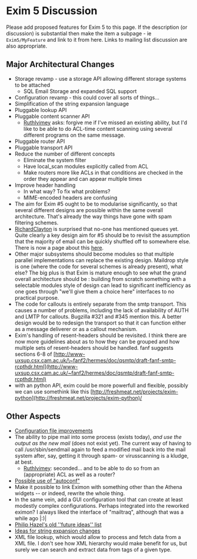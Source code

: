 
Exim 5 Discussion
=================

Please add proposed features for Exim 5 to this page. If the description
(or discussion) is substantial then make the item a subpage - ie
`Exim5/MyFeature` and link to it from here. Links to mailing list
discussion are also appropriate.

Major Architectural Changes
---------------------------
-   Storage revamp - use a storage API allowing different storage
    systems to be attached
    -   SQL Email Storage and expanded SQL support
-   Configuration revamp - this could cover all sorts of things...
-   Simplification of the string expansion language
-   Pluggable lookup API
-   Pluggable content scanner API
    -   [RuthIvimey](RuthIvimey) asks: forgive me if I've missed an
        existing ability, but I'd like to be able to do ACL-time content
        scanning using several different programs on the same message.
-   Pluggable router API
-   Pluggable transport API
-   Reduce the number of different concepts
    -   Eliminate the system filter
    -   Have local\_scan modules explicitly called from ACL
    -   Make routers more like ACLs in that conditions are checked in
        the order they appear and can appear multiple times
-   Improve header handling
    -   In what way? To fix what problems?
    -   MIME-encoded headers are confusing
-   The aim for Exim \#5 ought to be to modularise significantly, so
    that several different designs are possible within the same overall
    architecture. That's already the way things have gone with spam
    filtering schemes.
-   [RichardClayton](RichardClayton) is surprised that no-one has
    mentioned queues yet. Quite clearly a key design aim for \#5 should
    be to revisit the assumption that the majority of email can be
    quickly shuffled off to somewhere else. There is now a page about
    this [here](MultipleQueues).
-   Other major subsystems should become modules so that multiple
    parallel implementations can replace the existing design. Maildrop
    style is one (where the code for several schemes is already
    present), what else? The big plus is that Exim is mature enough to
    see what the grand overall architecture should be : building from
    scratch something with a selectable modules style of design can lead
    to significant inefficiency as one goes through "we'll give them a
    choice here" interfaces to no practical purpose.
-   The code for callouts is entirely separate from the smtp transport.
    This causes a number of problems, including the lack of availability
    of AUTH and LMTP for callouts. Bugzilla \#321 and \#345 mention
    this. A better design would be to redesign the transport so that it
    can function either as a message deliverer or as a callout
    mechanism.
-   Exim's handling of resent-headers should be revisited. I think there
    are now more guidelines about as to how they can be grouped and how
    multiple sets of resent-headers should be handled. fanf suggests
    sections 6-8 of
    [http://www-uxsup.csx.cam.ac.uk/\~fanf2/hermes/doc/qsmtp/draft-fanf-smtp-rcpthdr.html](http://www-uxsup.csx.cam.ac.uk/~fanf2/hermes/doc/qsmtp/draft-fanf-smtp-rcpthdr.html)
-   with an python API, exim could be more powerfull and flexible,
    possibly we can use somethink like this
    [http://freshmeat.net/projects/exim-python](http://freshmeat.net/projects/exim-python)/

Other Aspects
-------------
-   [Configuration file improvements](ConfigurationImprovements)
-   The ability to pipe mail into some process (exists today), *and use
    the output as the new mail* (does not exist yet). The current way of
    having to call /usr/sbin/sendmail again to feed a modified mail back
    into the mail system after, say, getting it through spam- or
    virusscanning is a kludge, at best.
    -   [RuthIvimey](RuthIvimey): seconded... and to be able to do so
        from an (appropriate) ACL as well as a router?
-   [Possible use of "autoconf"](autoconf)
-   Make it possible to link Eximon with something other than the Athena
    widgets -- or indeed, rewrite the whole thing.
-   In the same vein, add a GUI configuration tool that can create at
    least modestly complex configurations. Perhaps integrated into the
    reworked eximon? I always liked the interface of "mailtraq",
    although that was a while ago |:)|
-   [Philip Hazel's old ''future ideas'' list](oldPHlist)
-   [Ideas for string expansion changes](expansion)
-   XML file lookup, which would allow to process and fetch data from a
    XML file. I don't see how XML hierarchy would make benefit for us,
    but surely we can search and extract data from tags of a given type.
